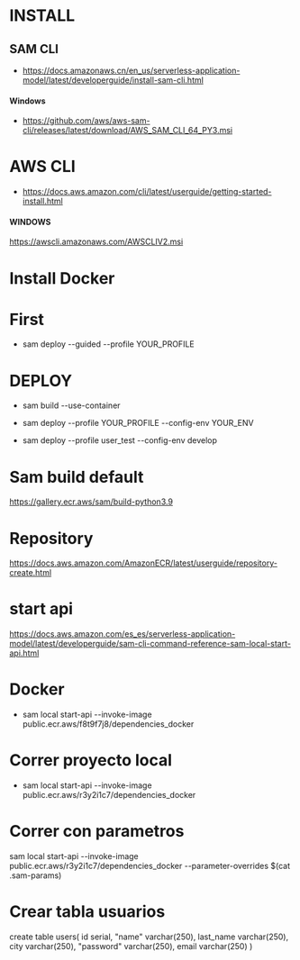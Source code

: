 # INSTALL

## SAM CLI

- https://docs.amazonaws.cn/en_us/serverless-application-model/latest/developerguide/install-sam-cli.html

#### Windows

- https://github.com/aws/aws-sam-cli/releases/latest/download/AWS_SAM_CLI_64_PY3.msi

# AWS CLI

- https://docs.aws.amazon.com/cli/latest/userguide/getting-started-install.html

#### WINDOWS

https://awscli.amazonaws.com/AWSCLIV2.msi

# Install Docker

# First

- sam deploy --guided --profile YOUR_PROFILE

# DEPLOY

- sam build --use-container

- sam deploy --profile YOUR_PROFILE --config-env YOUR_ENV

- sam deploy --profile user_test --config-env develop

# Sam build default

https://gallery.ecr.aws/sam/build-python3.9

# Repository

https://docs.aws.amazon.com/AmazonECR/latest/userguide/repository-create.html

# start api

https://docs.aws.amazon.com/es_es/serverless-application-model/latest/developerguide/sam-cli-command-reference-sam-local-start-api.html

# Docker

- sam local start-api --invoke-image public.ecr.aws/f8t9f7j8/dependencies_docker

# Correr proyecto local

- sam local start-api --invoke-image public.ecr.aws/r3y2i1c7/dependencies_docker

# Correr con parametros

sam local start-api --invoke-image public.ecr.aws/r3y2i1c7/dependencies_docker --parameter-overrides $(cat .sam-params)

# Crear tabla usuarios

create table users(
id serial,
"name" varchar(250),
last_name varchar(250),
city varchar(250),
"password" varchar(250),
email varchar(250)
)
